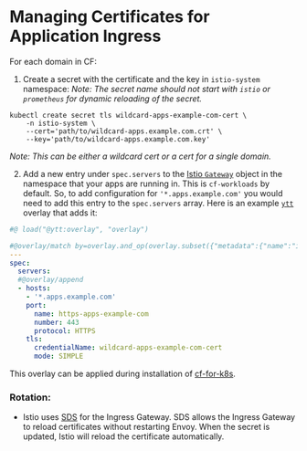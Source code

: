 # Managing Certificates for Application Ingress

For each domain in CF:

1. Create a secret with the certificate and the key in `istio-system` namespace:
_Note: The secret name should not start with `istio` or `prometheus` for dynamic reloading of the secret._
```
kubectl create secret tls wildcard-apps-example-com-cert \
    -n istio-system \
    --cert='path/to/wildcard-apps.example.com.crt' \
    --key='path/to/wildcard-apps.example.com.key'
```

_Note: This can be either a wildcard cert or a cert for a single domain._

2. Add a new entry under `spec.servers` to the [Istio
   `Gateway`](https://istio.io/docs/reference/config/networking/gateway/) object
   in the namespace that your apps are running in. This is `cf-workloads` by
   default. So, to add configuration for `'*.apps.example.com'` you would need
   to add this entry to the `spec.servers` array. Here is an example [`ytt`](https://get-ytt.io/)
   overlay that adds it:

```yaml
#@ load("@ytt:overlay", "overlay")

#@overlay/match by=overlay.and_op(overlay.subset({"metadata":{"name":"istio-ingress"}}), overlay.subset({"kind": "Gateway"}))
---
spec:
  servers:
  #@overlay/append
  - hosts:
    - '*.apps.example.com'
    port:
      name: https-apps-example-com
      number: 443
      protocol: HTTPS
    tls:
      credentialName: wildcard-apps-example-com-cert
      mode: SIMPLE
```

This overlay can be applied during installation of
[cf-for-k8s](https://github.com/cloudfoundry/cf-for-k8s).

### Rotation:

- Istio uses [SDS](https://istio.io/docs/tasks/traffic-management/ingress/secure-ingress-sds/) for the Ingress Gateway. SDS allows the Ingress Gateway to reload certificates without restarting Envoy. When the secret is updated, Istio will reload the certificate automatically.
